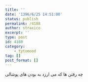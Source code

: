 ```yaml
---
title: ''
date: '1396/6/25 14:51:00'
status: publish
permalink: /4188
author: straxico
excerpt: ''
type: post
id: 4188
category:
    - tytomood
tag: []
post_format: []
---
```

چه رفتن ها که می ارزد به بودن های پوشالی